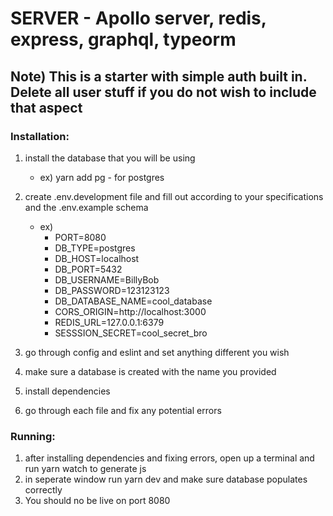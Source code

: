 # SERVER - Apollo server, redis, express, graphql, typeorm

## Note) This is a starter with simple auth built in. Delete all user stuff if you do not wish to include that aspect

### Installation:
1. install the database that you will be using
   - ex) yarn add pg - for postgres
2. create .env.development file and fill out according to your specifications and the .env.example schema
   - ex) 
      - PORT=8080
      - DB_TYPE=postgres
      - DB_HOST=localhost
      - DB_PORT=5432
      - DB_USERNAME=BillyBob
      - DB_PASSWORD=123123123
      - DB_DATABASE_NAME=cool_database
      - CORS_ORIGIN=http://localhost:3000
      - REDIS_URL=127.0.0.1:6379
      - SESSSION_SECRET=cool_secret_bro

3. go through config and eslint and set anything different you wish
4. make sure a database is created with the name you provided
5. install dependencies
6. go through each file and fix any potential errors

### Running:
1. after installing dependencies and fixing errors, open up a terminal and run yarn watch to generate js
2. in seperate window run yarn dev and make sure database populates correctly
3. You should no be live on port 8080
